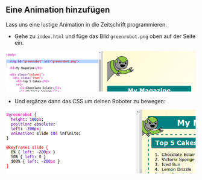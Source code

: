 ## Eine Animation hinzufügen

Lass uns eine lustige Animation in die Zeitschrift programmieren.

+ Gehe zu `index.html` und füge das Bild `greenrobot.png` oben auf der Seite ein.

![Screenshot](images/magazine-animation-image.png)

+ Und ergänze dann das CSS um deinen Roboter zu bewegen:

![Screenshot](images/magazine-animation-css.png)